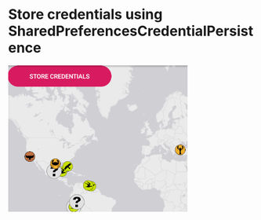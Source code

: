# Store credentials using SharedPreferencesCredentialPersistence

![SharedPreferences](https://github.com/banuelosj/AndroidSamples/blob/main/java/shared-preferences-credential-persist/app/src/main/readme-screenshot.png)